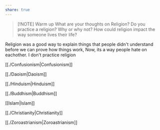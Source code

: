 ```yaml
---
share: true
---
```



> [!NOTE] Warm up
> What are your thoughts on Religion? Do you practice a religion? Why or why not? How could religion impact the way someone lives their life?


Religion was a good way to explain things that people didn't understand before we can prove how things work, Now, its a way people hate on eachother. I don't practice religion


[[./Confusionism|Confusionism]]

[[./Daoism|Daoism]]

[[./Hinduism|Hinduism]]

[[./Buddhism|Buddhism]]

[[Islam|Islam]]

[[./Christianity|Christianity]]

[[./Zoroastrianism|Zoroastrianism]]



